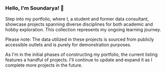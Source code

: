 ### Hello, I'm Soundarya! 👋
Step into my portfolio, where I, a student and former data consultant, showcase projects spanning diverse disciplines for both academic and hobby exploration. This collection represents my ongoing learning journey.

Please note: The data utilized in these projects is sourced from publicly accessible outlets and is purely for demonstration purposes.

As I'm in the initial phases of constructing my portfolio, the current listing features a handful of projects. I'll continue to update and expand it as I complete more projects in the future.
<!--
**SoundaryaChandraMohan/SoundaryaChandraMohan** is a ✨ _special_ ✨ repository because its `README.md` (this file) appears on your GitHub profile.

Here are some ideas to get you started:

- 🔭 I’m currently working on ...
- 🌱 I’m currently learning ...
- 👯 I’m looking to collaborate on ...
- 🤔 I’m looking for help with ...
- 💬 Ask me about ...
- 📫 How to reach me: ...
- 😄 Pronouns: ...
- ⚡ Fun fact: ...
-->
